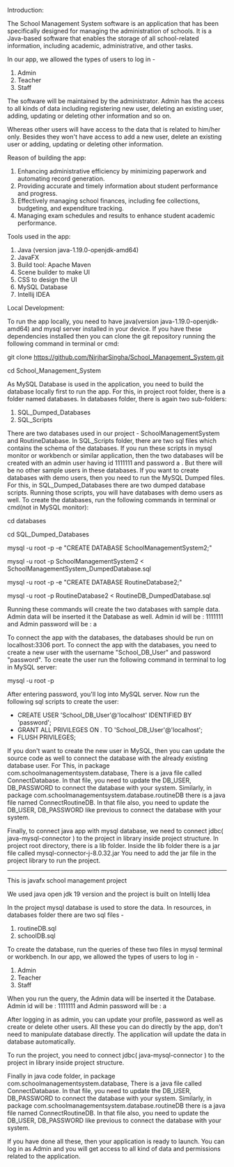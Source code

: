 Introduction:

The School Management System software is an application that has been specifically designed for managing the administration of schools. It is a Java-based software that enables the storage of all school-related information, including  academic, administrative, and other tasks.

In our app, we allowed the types of users to log in -
1. Admin
2. Teacher
3. Staff

The software will be maintained by the administrator. Admin has the access to all kinds of data including registering new user, deleting an existing user, adding, updating or deleting other information and so on.

Whereas other users will have access to the data that is related to him/her only. Besides they won't have access to add a new user, delete an existing user or adding, updating or deleting other information.

Reason of building the app:

1. Enhancing administrative efficiency by minimizing paperwork and automating record generation.
2. Providing accurate and timely information about student performance and progress.
3. Effectively managing school finances, including fee collections, budgeting, and expenditure tracking.
4. Managing exam schedules and results to enhance student academic performance. 

Tools used in the app:

1. Java (version java-1.19.0-openjdk-amd64)
2. JavaFX
3. Build tool: Apache Maven
4. Scene builder to make UI
5. CSS to design the UI
6. MySQL Database
7. Intellij IDEA

Local Development:

To run the app locally, you need to have java(version java-1.19.0-openjdk-amd64) and mysql server installed in your device. If you have these dependencies installed then you can clone the git repository running the following command in terminal or cmd:

git clone https://github.com/NirjharSingha/School_Management_System.git

cd School_Management_System

As MySQL Database is used in the application, you need to build the database locally first to run the app. For this, in project root folder, there is a folder named databases. In databases folder, there is again two sub-folders:
1. SQL_Dumped_Databases
2. SQL_Scripts
   
There are two databases used in our project - SchoolManagementSystem and RoutineDatabase.
In SQL_Scripts folder, there are two sql files which contains the schema of the databases. If you run these scripts in mysql monitor or workbench or similar application, then the two databases will be created with an admin user having id 1111111 and password a . But there will be no other sample users in these databases.
If you want to create databases with demo users, then you need to run the MySQL Dumped files. For this, in SQL_Dumped_Databases there are two dumped database scripts. Running those scripts, you will have databases with demo users as well.
To create the databases, run the following commands in terminal or cmd(not in MySQL monitor):

cd databases

cd SQL_Dumped_Databases

mysql -u root -p -e "CREATE DATABASE SchoolManagementSystem2;"

mysql -u root -p SchoolManagementSystem2 < SchoolManagementSystem_DumpedDatabase.sql

mysql -u root -p -e "CREATE DATABASE RoutineDatabase2;"

mysql -u root -p RoutineDatabase2 < RoutineDB_DumpedDatabase.sql

Running these commands will create the two databases with sample data.
Admin data will be inserted it the Database as well.
Admin id will be : 1111111 and
Admin password will be : a

To connect the app with the databases, the databases should be run on localhost:3306 port.
To connect the app with the databases, you need to create a new user with the username "School_DB_User" and password "password".
To create the user run the following command in terminal to log in MySQL server:

mysql -u root -p

After entering password, you'll log into MySQL server. Now run the following sql scripts to create the user:

* CREATE USER 'School_DB_User'@'localhost' IDENTIFIED BY 'password';
* GRANT ALL PRIVILEGES ON *.* TO 'School_DB_User'@'localhost';
* FLUSH PRIVILEGES;

If you don't want to create the new user in MySQL, then you can update the source code as well to connect the database with the already existing database user.
For This, in package com.schoolmanagementsystem.database, There is a java file called ConnectDatabase.
In that file, you need to update the DB_USER, DB_PASSWORD to connect the database with your system.
Similarly, in package com.schoolmanagementsystem.database.routineDB there is a java file named ConnectRoutineDB.
In that file also, you need to update the DB_USER, DB_PASSWORD like previous to connect the database with your system.

Finally, to connect java app with mysql database, we need to connect jdbc( java-mysql-connector ) to the project in library inside project structure.
In project root directory, there is a lib folder. Inside the lib folder there is a jar file called mysql-connector-j-8.0.32.jar
You need to add the jar file in the project library to run the project.



-------------------------------------------------------------------------------------------------------
This is javafx school management project

We used java open jdk 19 version and the project is built on Intellij Idea

In the project mysql database is used to store the data.
In resources, in databases folder there are two sql files -
1. routineDB.sql
2. schoolDB.sql

To create the database, run the queries of these two files in mysql terminal or workbench.
In our app, we allowed the types of users to log in -
1. Admin
2. Teacher
3. Staff

When you run the query, the Admin data will be inserted it the Database.
Admin id will be : 1111111 and 
Admin password will be : a

After logging in as admin, you can update your profile, password as well as create or delete other users.
All these you can do directly by the app, don't need to manipulate database directly.
The application will update the data in database automatically.

To run the project, you need to connect jdbc( java-mysql-connector ) to the project in library inside project structure.

Finally in java code folder, in package com.schoolmanagementsystem.database, There is a java file called ConnectDatabase.
In that file, you need to update the DB_USER, DB_PASSWORD to connect the database with your system.
Similarly, in package com.schoolmanagementsystem.database.routineDB there is a java file named ConnectRoutineDB.
In that file also, you need to update the DB_USER, DB_PASSWORD like previous to connect the database with your system.


If you have done all these, then your application is ready to launch.
You can log in as Admin and you will get access to all kind of data and permissions related to the application.
